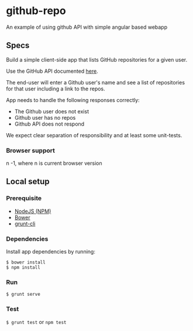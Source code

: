 # github-repo

An example of using github API with simple angular based webapp

## Specs

Build a simple client-side app that lists GitHub repositories for a given user.

Use the GitHub API documented [here](https://developer.github.com/v3/).

The end-user will enter a Github user's name and see a list of repositories for that user including a link to the repos.

App needs to handle the following responses correctly:

* The Github user does not exist
* Github user has no repos
* Github API does not respond

We expect clear separation of responsibility and at least some unit-tests.

### Browser support

n -1, where n is current browser version

## Local setup

### Prerequisite

* [NodeJS (NPM)](https://nodejs.org/en/)
* [Bower](https://bower.io/)
* [grunt-cli](https://github.com/gruntjs/grunt-cli)

### Dependencies

Install app dependencies by running: 

```
$ bower install
$ npm install
```

### Run

`$ grunt serve`


### Test

`$ grunt test` or `npm test`

